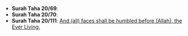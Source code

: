 * __Surah Taha 20/69__: [](https://quranwbw.com/20#69)
* __Surah Taha 20/70__: [](https://quranwbw.com/20#70)
* __Surah Taha 20/111__: [And (all) faces shall be humbled before (Allah), the Ever Living,](https://quranwbw.com/20#111)
